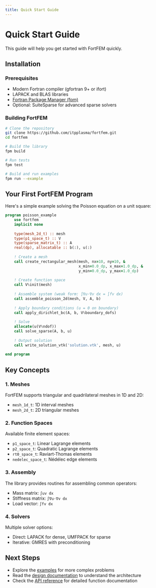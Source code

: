 ```yaml
---
title: Quick Start Guide
---
```


# Quick Start Guide

This guide will help you get started with FortFEM quickly.

## Installation

### Prerequisites

- Modern Fortran compiler (gfortran 9+ or ifort)
- LAPACK and BLAS libraries
- [Fortran Package Manager (fpm)](https://github.com/fortran-lang/fpm)
- Optional: SuiteSparse for advanced sparse solvers

### Building FortFEM

```bash
# Clone the repository
git clone https://github.com/itpplasma/fortfem.git
cd fortfem

# Build the library
fpm build

# Run tests
fpm test

# Build and run examples
fpm run --example
```

## Your First FortFEM Program

Here's a simple example solving the Poisson equation on a unit square:

```fortran
program poisson_example
    use fortfem
    implicit none
    
    type(mesh_2d_t) :: mesh
    type(p1_space_t) :: V
    type(sparse_matrix_t) :: A
    real(dp), allocatable :: b(:), u(:)
    
    ! Create a mesh
    call create_rectangular_mesh(mesh, nx=10, ny=10, &
                                 x_min=0.0_dp, x_max=1.0_dp, &
                                 y_min=0.0_dp, y_max=1.0_dp)
    
    ! Create function space
    call V%init(mesh)
    
    ! Assemble system (weak form: ∫∇u·∇v dx = ∫fv dx)
    call assemble_poisson_2d(mesh, V, A, b)
    
    ! Apply boundary conditions (u = 0 on boundary)
    call apply_dirichlet_bc(A, b, V%boundary_dofs)
    
    ! Solve
    allocate(u(V%ndof))
    call solve_sparse(A, b, u)
    
    ! Output solution
    call write_solution_vtk('solution.vtk', mesh, u)
    
end program
```

## Key Concepts

### 1. Meshes
FortFEM supports triangular and quadrilateral meshes in 1D and 2D:
- `mesh_1d_t`: 1D interval meshes
- `mesh_2d_t`: 2D triangular meshes

### 2. Function Spaces
Available finite element spaces:
- `p1_space_t`: Linear Lagrange elements
- `p2_space_t`: Quadratic Lagrange elements  
- `rt0_space_t`: Raviart-Thomas elements
- `nedelec_space_t`: Nédélec edge elements

### 3. Assembly
The library provides routines for assembling common operators:
- Mass matrix: `∫uv dx`
- Stiffness matrix: `∫∇u·∇v dx`
- Load vector: `∫fv dx`

### 4. Solvers
Multiple solver options:
- Direct: LAPACK for dense, UMFPACK for sparse
- Iterative: GMRES with preconditioning

## Next Steps

- Explore the [examples](examples/index.html) for more complex problems
- Read the [design documentation](design/index.html) to understand the architecture
- Check the [API reference](../modules.html) for detailed function documentation